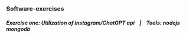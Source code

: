 <p><h3>Software-exercises</h3></p>
<p><h5>Exercise one: Utilization of instagram/ChatGPT api &nbsp;&nbsp; | &nbsp;&nbsp; Tools: nodejs mongodb</h5></p>
